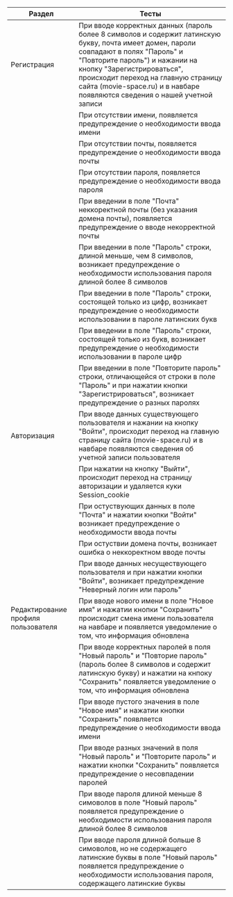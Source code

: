 |Раздел     | Тесты                                                                                                   |
|-----------|---------------------------------------------------------------------------------------------------------|
|Регистрация| При вводе корректных данных (пароль более 8 символов и содержит латинскую букву, почта имеет домен, пароли совпадают в полях "Пароль" и "Повторите пароль") и нажании на кнопку "Зарегистрироваться", происходит переход на главную страницу сайта (movie-space.ru) и в навбаре появляются сведения о нашей учетной записи |
|           | При отсутствии имени, появляется предупреждение о необходимости ввода имени                             |
|           | При отсутствии почты, появляется предупреждение о необходимости ввода почты                             |
|           | При отсутствии пароля, появляется предупреждение о необходимости ввода пароля                           |
|           | При введении в поле "Почта" неккоректной почты (без указания домена почты), появляется предупреждение о вводе некорректной почты |
|           | При введении в поле "Пароль" строки, длиной меньше, чем 8 символов, возникает предупреждение о необходимости использования пароля длиной более 8 символов |
|           | При введении в поле "Пароль" строки, состоящей только из цифр, возникает предупреждение о необходимости использовании в пароле латинских букв |
|           | При введении в поле "Пароль" строки, состоящей только из букв, возникает предупреждение о необходимости использовании в пароле цифр |
|           | При введении в поле "Повторите пароль" строки, отличающейся от строки в поле "Пароль" и при нажатии кнопки "Зарегистрироваться", возникает предупреждение о разных паролях |
|Авторизация| При вводе данных существующего пользователя и нажании на кнопку "Войти", происходит переход на главную страницу сайта (movie-space.ru) и в навбаре появляются сведения об учетной записи пользователя |
|           | При нажатии на кнопку "Выйти", происходит переход на страницу авторизации и удаляется куки Session_cookie |
|           | При остуствующих данных в поле "Почта" и нажатии кнопки "Войти" возникает предупреждение о необходимости ввода почты |
|           | При остуствии домена почты, возникает ошибка о неккоректном вводе почты |
|           | При вводе данных несуществующего пользователя и при нажатии кнопки "Войти", возникает предупреждение "Неверный логин или пароль" |
|Редактирование профиля пользователя| При вводе нового имени в поле "Новое имя" и нажатии кнопки "Сохранить" происходит смена имени пользователя на навбаре и появляется уведомление о том, что информация обновлена |
|           | При вводе корректных паролей в поля "Новый пароль" и "Повторие пароль" (пароль более 8 символов и содержит латинскую букву) и нажатии на кнпоку "Сохранить" появляется уведомление о том, что информация обновлена |
|           | При вводе пустого значения в поле "Новое имя" и нажатии кнопки "Сохранить" появляется предупреждение о необходимости ввода имени |
|           | При вводе разных значений в поля "Новый пароль" и "Повторите пароль" и нажатии кнопки "Сохранить" появляется предупреждение о несовпадении паролей |
|           | При вводе пароля длиной меньше 8 симоволов в поле "Новый пароль" появляется предупреждение о необходимости использования пароля длиной более 8 символов |
|           | При вводе пароля длиной больше 8 симоволов, но не содержащего латинские буквы в поле "Новый пароль" появляется предупреждение о необходимости использования пароля, содержащего латинские буквы |
